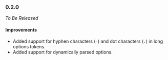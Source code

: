 ### 0.2.0

_To Be Released_

#### Improvements

- Added support for hyphen characters (`-`) and dot characters (`.`) in long options tokens.
- Added support for dynamically parsed options.